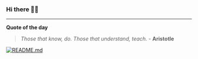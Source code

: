 ### Hi there 👋🏻


---

**Quote of the day**

> *Those that know, do. Those that understand, teach.* - **Aristotle** 

[![README.md](https://github.com/marcolovazzano/marcolovazzano/actions/workflows/readme.yml/badge.svg?branch=main)](https://github.com/marcolovazzano/marcolovazzano/actions/workflows/readme.yml)
